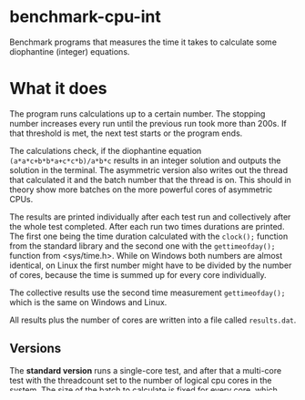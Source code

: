 # benchmark-cpu-int
Benchmark programs that measures the time it takes to calculate some diophantine (integer) equations.

# What it does
The program runs calculations up to a certain number. The stopping number increases every run until the previous run took more than 200s. 
If that threshold is met, the next test starts or the program ends.

The calculations check, if the diophantine equation ```(a*a*c+b*b*a+c*c*b)/a*b*c``` results in an integer solution and outputs the solution in the terminal. 
The asymmetric version also writes out the thread that calculated it and the batch number that the thread is on. 
This should in theory show more batches on the more powerful cores of asymmetric CPUs.

The results are printed individually after each test run and collectively after the whole test completed. After each run two times durations are printed. 
The first one being the time duration calculated with the ```clock();``` function from the standard library 
and the second one with the ```gettimeofday();``` function from <sys/time.h>. While on Windows both numbers are almost identical, 
on Linux the first number might have to be divided by the number of cores, because the time is summed up for every core individually.

The collective results use the second time measurement  ```gettimeofday();``` which is the same on Windows and Linux.

All results plus the number of cores are written into a file called ```results.dat```.

## Versions
The **standard version** runs a single-core test, and after that a multi-core test with the threadcount set to the number of logical cpu cores in the system. 
The size of the batch to calculate is fixed for every core, which probably does make it not very useful on heterogenous architectures 
because weaker cores get the same amount of work to do as the powerful ones. 
(test needed, haven't got such a system yet)

The **asymmetric version** is made for heterogenous architectures such as Intels 12th gen processors or the ARM big.LITTLE architecture. It only runs a multi-core test with the 
threadcount also set to the number of cores in the system. The difference to the standard version is that each thread only does one step and then 
requests the next batch of numbers to calculate. Which takes a little longer than the standard version on the 3700X with Windows 
and is faster on the i5-3210M with Ubuntu.
As mentioned earlier, it should work much better on heterogenous architectures. (test needed, haven't got such a system yet)

# Compilation example with GCC
Compilation works the same for standard and asymmetric version:

GNU/Linux: ```gcc main.c utility.c -lpthread```

Windows: ```gcc main.c utility.c```

Mac: haven't got one to test it on.

# Some results
These tests were performed on various Systems that I found at home or at friends. The Systems vary greatly in age, 
build quality and cooling so they should be taken with a grain of salt.

## Standard version
| CPU                  | single core n=5000 | multi-core n=5000 | cores | threads | OS     | 
| -------------------- | ------------------ | ----------------- | ----- | ------- | ------ |
| AMD Ryzen 7 4800H    | 75.059s            | 9.492s            | 8     | 16      | Win 11 |
| AMD Ryzen 7 3700X    | 75.402s            | 9.812s            | 8     | 16      | Win 10 |
| Intel Core i9-9900K  | 157.770s           | 17.812s           | 8     | 16      | Win 11 |
| AMD Ryzen 5 4600H    | 116.976s           | 19.968s           | 6     | 12      | Win 11 |
| Intel Core i7-8750H  | 196.845s           | 36.808s           | 6     | 12      | Win 11 |
| Intel Core i7-4790k  | 214.893s           | 45.991s           | 4     | 8       | Win 10 |
| Intel Core i7-4720HQ | 250.753s           | 56.498s           | 4     | 8       | Win 10 |
| Raspberry Pi 4B @2GHz    | 348.067s       | 87.184s           | 4     | 4       | Ubuntu Server 18.04 |
| Raspberry Pi 4B @1.8GHz  | 397.975s       | 99.625s           | 4     | 4       | Ubuntu Server 18.04 |
| Intel Core i5-8265U  | 312.243s           | 114.838s          | 4     | 8       | Win 10 |
| Raspberry Pi 4B @1.5GHz    | 464.420s     | 116.225s          | 4     | 4       | Ubuntu Server 18.04 |
| Intel Core i5-6300U  | 274.646s           | 116.248s          | 2     | 4       | Win 10 |
| Intel Core i5-3210M  | 321.585s           | 183.960s          | 2     | 4       | Ubuntu 22.04 |
| Intel Celeron N2940  | 777.989s           | 199.483s          | 2     | 4       | Win 10 |
| Intel M-5Y10         | 1041.906s          | 463.959s          | 2     | 4       | Win 8.1 |

<sub>Notes: Sorted by multi-core. Cores meaning physical cores and threads meaning logical cores. The Raspberry Pi 4B uses an ARM Broadcom BCM2711 processor. 
The i5-8265U is probably slow in multi-core because it has a power limit and no good cooling in the notebook.

## Asymmetric version
| CPU                  | multi-core n=5000 | cores | threads | OS     | 
| -------------------- | ----------------- | ----- | ------- | ------ |
| AMD Ryzen 7 4800H    | 9.657s            | 8     | 16      | Win 11 |
| AMD Ryzen 7 3700X    | 10.057s           | 8     | 16      | Win 10 |
| Raspberry Pi 4B @2GHz  | 87.130s         | 4     | 4       | Ubuntu Server 18.04 |
| Raspberry Pi 4B @1.8GHz  | 96.810s       | 4     | 4       | Ubuntu Server 18.04 |
| Intel Core i5-6300U      | 116.180s      | 2     | 4       | Win 10 |
| Raspberry Pi 4B @1.5GHz  | 116.184s      | 4     | 4       | Ubuntu Server 18.04 |
| Intel Core i5-3210M  | 178.840s          | 2     | 4       | Ubuntu 22.04 |


